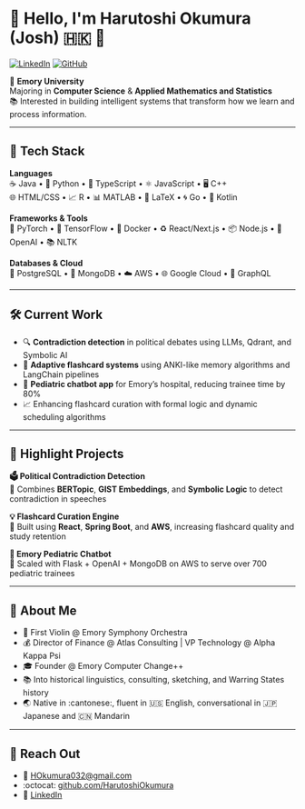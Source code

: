 # 👋 Hello, I'm Harutoshi Okumura (Josh) :hong_kong: :japan:

[![LinkedIn](https://img.shields.io/badge/LinkedIn-blue?style=flat&logo=linkedin&logoColor=white)](https://www.linkedin.com/in/harutoshi-okumura/)
[![GitHub](https://img.shields.io/badge/GitHub-Profile-informational?style=flat&logo=github)](https://github.com/HarutoshiOkumura)

:school: **Emory University**  
Majoring in **Computer Science** & **Applied Mathematics and Statistics**  
:books: Interested in building intelligent systems that transform how we learn and process information.

---

## :rocket: Tech Stack

**Languages**  
:coffee: Java • :snake: Python • :blue_book: TypeScript • :atom_symbol: JavaScript • :desktop_computer: C++  
:globe_with_meridians: HTML/CSS • :chart_with_upwards_trend: R • :bar_chart: MATLAB • :scroll: LaTeX • :cyclone: Go • :iphone: Kotlin

**Frameworks & Tools**  
:brain: PyTorch • :test_tube: TensorFlow • :whale: Docker • :recycle: React/Next.js • :package: Node.js • :robot: OpenAI • :books: NLTK

**Databases & Cloud**  
:elephant: PostgreSQL • :leaves: MongoDB • :cloud: AWS • :globe_with_meridians: Google Cloud • :electric_plug: GraphQL

---

## :hammer_and_wrench: Current Work

- :mag: **Contradiction detection** in political debates using LLMs, Qdrant, and Symbolic AI  
- :thought_balloon: **Adaptive flashcard systems** using ANKI-like memory algorithms and LangChain pipelines  
- :hospital: **Pediatric chatbot app** for Emory’s hospital, reducing trainee time by 80%  
- :chart_with_upwards_trend: Enhancing flashcard curation with formal logic and dynamic scheduling algorithms

---

## :notebook: Highlight Projects

**:ballot_box: Political Contradiction Detection**  
:bookmark_tabs: Combines **BERTopic**, **GIST Embeddings**, and **Symbolic Logic** to detect contradiction in speeches

**:bulb: Flashcard Curation Engine**  
:hammer: Built using **React**, **Spring Boot**, and **AWS**, increasing flashcard quality and study retention

**:speech_balloon: Emory Pediatric Chatbot**  
:rocket: Scaled with Flask + OpenAI + MongoDB on AWS to serve over 700 pediatric trainees

---

## :wave: About Me

- :violin: First Violin @ Emory Symphony Orchestra  
- :moneybag: Director of Finance @ Atlas Consulting | VP Technology @ Alpha Kappa Psi  
- :mortar_board: Founder @ Emory Computer Change++  
- :books: Into historical linguistics, consulting, sketching, and Warring States history  
- :earth_asia: Native in :cantonese:, fluent in :us: English, conversational in :jp: Japanese and :cn: Mandarin

---

## :email: Reach Out

- :email: HOkumura032@gmail.com  
- :octocat: [github.com/HarutoshiOkumura](https://github.com/HarutoshiOkumura)  
- :link: [LinkedIn](https://www.linkedin.com/in/harutoshi-okumura/)
